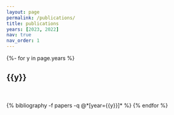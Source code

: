 ```yaml
---
layout: page
permalink: /publications/
title: publications
years: [2023, 2022]
nav: true
nav_order: 1
---
```

<!-- _pages/publications.md -->
<div class="publications">

{%- for y in page.years %}
  <h2 class="year">{{y}}</h2>
  <br><br>
  {% bibliography -f papers -q @*[year={{y}}]* %}
{% endfor %}

</div>

